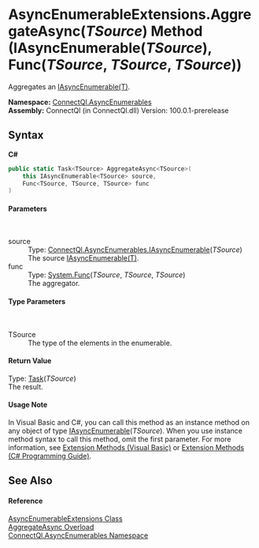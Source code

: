 # AsyncEnumerableExtensions.AggregateAsync(*TSource*) Method (IAsyncEnumerable(*TSource*), Func(*TSource*, *TSource*, *TSource*))
 

Aggregates an <a href="T_ConnectQl_AsyncEnumerables_IAsyncEnumerable_1">IAsyncEnumerable(T)</a>.

**Namespace:**&nbsp;<a href="N_ConnectQl_AsyncEnumerables">ConnectQl.AsyncEnumerables</a><br />**Assembly:**&nbsp;ConnectQl (in ConnectQl.dll) Version: 100.0.1-prerelease

## Syntax

**C#**<br />
``` C#
public static Task<TSource> AggregateAsync<TSource>(
	this IAsyncEnumerable<TSource> source,
	Func<TSource, TSource, TSource> func
)

```


#### Parameters
&nbsp;<dl><dt>source</dt><dd>Type: <a href="T_ConnectQl_AsyncEnumerables_IAsyncEnumerable_1">ConnectQl.AsyncEnumerables.IAsyncEnumerable</a>(*TSource*)<br />The source <a href="T_ConnectQl_AsyncEnumerables_IAsyncEnumerable_1">IAsyncEnumerable(T)</a>.</dd><dt>func</dt><dd>Type: <a href="http://msdn2.microsoft.com/en-us/library/bb534647" target="_blank">System.Func</a>(*TSource*, *TSource*, *TSource*)<br />The aggregator.</dd></dl>

#### Type Parameters
&nbsp;<dl><dt>TSource</dt><dd>The type of the elements in the enumerable.</dd></dl>

#### Return Value
Type: <a href="http://msdn2.microsoft.com/en-us/library/dd321424" target="_blank">Task</a>(*TSource*)<br />The result.

#### Usage Note
In Visual Basic and C#, you can call this method as an instance method on any object of type <a href="T_ConnectQl_AsyncEnumerables_IAsyncEnumerable_1">IAsyncEnumerable</a>(*TSource*). When you use instance method syntax to call this method, omit the first parameter. For more information, see <a href="http://msdn.microsoft.com/en-us/library/bb384936.aspx">Extension Methods (Visual Basic)</a> or <a href="http://msdn.microsoft.com/en-us/library/bb383977.aspx">Extension Methods (C# Programming Guide)</a>.

## See Also


#### Reference
<a href="T_ConnectQl_AsyncEnumerables_AsyncEnumerableExtensions">AsyncEnumerableExtensions Class</a><br /><a href="Overload_ConnectQl_AsyncEnumerables_AsyncEnumerableExtensions_AggregateAsync">AggregateAsync Overload</a><br /><a href="N_ConnectQl_AsyncEnumerables">ConnectQl.AsyncEnumerables Namespace</a><br />